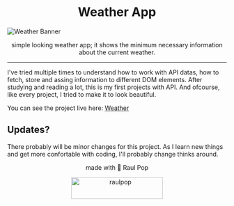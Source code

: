 <h1 align="center">Weather App</h1>
<img src="https://raulpop.ro/res/project_weather2.jpg" alt="Weather Banner" style="float: center;" />
<p align="center">simple looking weather app; it shows the minimum necessary information about the current weather.</p>

---

I've tried multiple times to understand how to work with API datas, how to fetch, store and assing information to different DOM elements.
After studying and reading a lot, this is my first projects with API. And ofcourse, like every project, I tried to make it to look beautiful.

You can see the project live here: <a href="https://raulpop.ro/projects/weather/" target=_blank>Weather</a>

<h2>Updates?</h2>
There probably will be minor changes for this project. As I learn new things and get more confortable with coding, I'll probably change thinks around.

<p align="center">made with 💜 Raul Pop</p>
<p align="center"><a href="https://ko-fi.com/raulpop"> <img src="https://cdn.ko-fi.com/cdn/kofi3.png?v=3" height="50" width="210" alt="raulpop" /></a></p>
